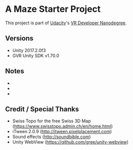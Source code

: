 # A Maze Starter Project

This project is part of [Udacity](https://www.udacity.com "Udacity - Be in demand")'s [VR Developer Nanodegree](https://www.udacity.com/course/vr-developer-nanodegree--nd017).

## Versions
- Unity 2017.2.0f3
- GVR Unity SDK v1.70.0

## Notes
- 
- 
- 

## Credit / Special Thanks
- Swiss Topo for the free Swiss 3D Map (https://www.swisstopo.admin.ch/en/home.html)
- iTween 2.0.9 (http://itween.pixelplacement.com)
- Sound effects (http://soundbible.com)
- Unity WebView (https://github.com/gree/unity-webview)